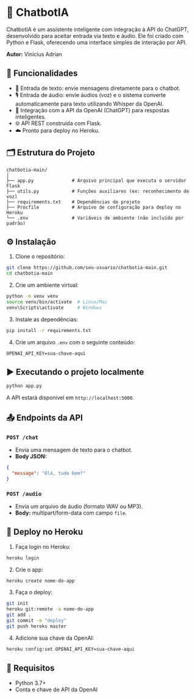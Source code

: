 # 🤖 ChatbotIA

ChatbotIA é um assistente inteligente com integração à API do ChatGPT, desenvolvido para aceitar entrada via texto e áudio. Ele foi criado com Python e Flask, oferecendo uma interface simples de interação por API.

**Autor:** Vinícius Adrian

## 🧠 Funcionalidades

- 💬 Entrada de texto: envie mensagens diretamente para o chatbot.
- 🎙️ Entrada de áudio: envie áudios (voz) e o sistema converte automaticamente para texto utilizando Whisper da OpenAI.
- 🧠 Integração com a API da OpenAI (ChatGPT) para respostas inteligentes.
- 🌐 API REST construída com Flask.
- ☁️ Pronto para deploy no Heroku.

## 🗂 Estrutura do Projeto

```
chatbotia-main/
│
├── app.py              # Arquivo principal que executa o servidor Flask
├── utils.py            # Funções auxiliares (ex: reconhecimento de voz)
├── requirements.txt    # Dependências do projeto
├── Procfile            # Arquivo de configuração para deploy no Heroku
└── .env                # Variáveis de ambiente (não incluído por padrão)
```

## ⚙️ Instalação

1. Clone o repositório:
```bash
git clone https://github.com/seu-usuario/chatbotia-main.git
cd chatbotia-main
```

2. Crie um ambiente virtual:
```bash
python -m venv venv
source venv/bin/activate  # Linux/Mac
venv\Scripts\activate     # Windows
```

3. Instale as dependências:
```bash
pip install -r requirements.txt
```

4. Crie um arquivo `.env` com o seguinte conteúdo:
```
OPENAI_API_KEY=sua-chave-aqui
```

## ▶️ Executando o projeto localmente

```bash
python app.py
```

A API estará disponível em `http://localhost:5000`.

## 📤 Endpoints da API

### `POST /chat`

- Envia uma mensagem de texto para o chatbot.
- **Body JSON:**
```json
{
  "message": "Olá, tudo bem?"
}
```

### `POST /audio`

- Envia um arquivo de áudio (formato WAV ou MP3).
- **Body:** multipart/form-data com campo `file`.

## 🚀 Deploy no Heroku

1. Faça login no Heroku:
```bash
heroku login
```

2. Crie o app:
```bash
heroku create nome-do-app
```

3. Faça o deploy:
```bash
git init
heroku git:remote -a nome-do-app
git add .
git commit -m "deploy"
git push heroku master
```

4. Adicione sua chave da OpenAI:
```bash
heroku config:set OPENAI_API_KEY=sua-chave-aqui
```

## 📌 Requisitos

- Python 3.7+
- Conta e chave de API da OpenAI
